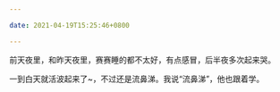 ```yaml
---

date: 2021-04-19T15:25:46+0800

---
```


前天夜里，和昨天夜里，赛赛睡的都不太好，有点感冒，后半夜多次起来哭。

一到白天就活波起来了~，不过还是流鼻涕。我说“流鼻涕”，他也跟着学。

